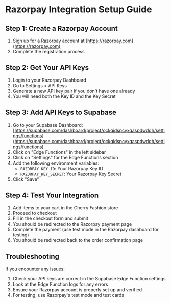 
# Razorpay Integration Setup Guide

## Step 1: Create a Razorpay Account

1. Sign up for a Razorpay account at [https://razorpay.com](https://razorpay.com)
2. Complete the registration process

## Step 2: Get Your API Keys

1. Login to your Razorpay Dashboard
2. Go to Settings > API Keys
3. Generate a new API key pair if you don't have one already
4. You will need both the Key ID and the Key Secret

## Step 3: Add API Keys to Supabase

1. Go to your Supabase Dashboard: [https://supabase.com/dashboard/project/ockqidspcyxqaspdwddh/settings/functions](https://supabase.com/dashboard/project/ockqidspcyxqaspdwddh/settings/functions)
2. Click on "Edge Functions" in the left sidebar
3. Click on "Settings" for the Edge Functions section
4. Add the following environment variables:
   - `RAZORPAY_KEY_ID`: Your Razorpay Key ID
   - `RAZORPAY_KEY_SECRET`: Your Razorpay Key Secret
5. Click "Save"

## Step 4: Test Your Integration

1. Add items to your cart in the Cherry Fashion store
2. Proceed to checkout
3. Fill in the checkout form and submit
4. You should be redirected to the Razorpay payment page
5. Complete the payment (use test mode in the Razorpay dashboard for testing)
6. You should be redirected back to the order confirmation page

## Troubleshooting

If you encounter any issues:

1. Check your API keys are correct in the Supabase Edge Function settings
2. Look at the Edge Function logs for any errors
3. Ensure your Razorpay account is properly set up and verified
4. For testing, use Razorpay's test mode and test cards
